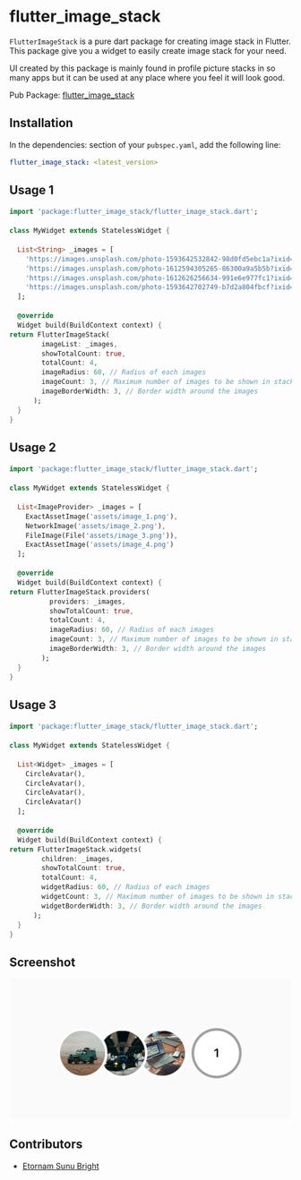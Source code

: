 # flutter_image_stack

`FlutterImageStack` is a pure dart package for creating image stack in Flutter. This package give you a widget to easily create image stack for your need.

UI created by this package is mainly found in profile picture stacks in so many apps but it can be used at any place where you feel it will look good.

Pub Package: [flutter_image_stack](https://pub.dev/packages/flutter_image_stack)

## Installation

In the dependencies: section of your `pubspec.yaml`, add the following line:

```yaml
flutter_image_stack: <latest_version>
```

## Usage 1

```dart
import 'package:flutter_image_stack/flutter_image_stack.dart';

class MyWidget extends StatelessWidget {

  List<String> _images = [
    'https://images.unsplash.com/photo-1593642532842-98d0fd5ebc1a?ixid=MXwxMjA3fDF8MHxwaG90by1wYWdlfHx8fGVufDB8fHw%3D&ixlib=rb-1.2.1&auto=format&fit=crop&w=2250&q=80',
    'https://images.unsplash.com/photo-1612594305265-86300a9a5b5b?ixid=MXwxMjA3fDB8MHxwaG90by1wYWdlfHx8fGVufDB8fHw%3D&ixlib=rb-1.2.1&auto=format&fit=crop&w=1000&q=80',
    'https://images.unsplash.com/photo-1612626256634-991e6e977fc1?ixid=MXwxMjA3fDB8MHxwaG90by1wYWdlfHx8fGVufDB8fHw%3D&ixlib=rb-1.2.1&auto=format&fit=crop&w=1712&q=80',
    'https://images.unsplash.com/photo-1593642702749-b7d2a804fbcf?ixid=MXwxMjA3fDF8MHxwaG90by1wYWdlfHx8fGVufDB8fHw%3D&ixlib=rb-1.2.1&auto=format&fit=crop&w=1400&q=80'
  ];

  @override
  Widget build(BuildContext context) {
return FlutterImageStack(
        imageList: _images,
        showTotalCount: true,
        totalCount: 4,
        imageRadius: 60, // Radius of each images
        imageCount: 3, // Maximum number of images to be shown in stack
        imageBorderWidth: 3, // Border width around the images
      );
  }
}
```

## Usage 2

```dart
import 'package:flutter_image_stack/flutter_image_stack.dart';

class MyWidget extends StatelessWidget {

  List<ImageProvider> _images = [
    ExactAssetImage('assets/image_1.png'),
    NetworkImage('assets/image_2.png'),
    FileImage(File('assets/image_3.png')),
    ExactAssetImage('assets/image_4.png')
  ];

  @override
  Widget build(BuildContext context) {
return FlutterImageStack.providers(
          providers: _images,
          showTotalCount: true,
          totalCount: 4,
          imageRadius: 60, // Radius of each images
          imageCount: 3, // Maximum number of images to be shown in stack
          imageBorderWidth: 3, // Border width around the images
        );
  }
}
```


## Usage 3

```dart
import 'package:flutter_image_stack/flutter_image_stack.dart';

class MyWidget extends StatelessWidget {

  List<Widget> _images = [
    CircleAvatar(),
    CircleAvatar(),
    CircleAvatar(),
    CircleAvatar()
  ];

  @override
  Widget build(BuildContext context) {
return FlutterImageStack.widgets(
        children: _images,
        showTotalCount: true,
        totalCount: 4,
        widgetRadius: 60, // Radius of each images
        widgetCount: 3, // Maximum number of images to be shown in stack
        widgetBorderWidth: 3, // Border width around the images
      );
  }
}
```


## Screenshot

![Flutter Image Stack Screenshot](https://raw.githubusercontent.com/RegNex/flutter_image_stack/main/screenshot.png)

## Contributors

- [Etornam Sunu Bright](https://github.com/RegNex)
